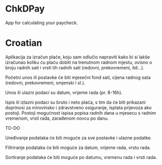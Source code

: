 # ChkDPay
App for calculating your paycheck.

# Croatian

Aplikacija za izračun plaće, koju sam odlučio napraviti kako bi si lakše izračunao koliku ću plaću dobiti na trenutnom radnom mjestu, ovisno o broju radnih sati i vrsti tih radnih sati (redovni, prekovremeni, itd...).

Početni unos ili postavke će biti mjesečni fond sati, cijena radnog sata (redovni, prekovremeni, smjenski i sl.).

Unos ili ulazni podaci su datum, vrijeme rada (pr. 8-16h).

Ispis ili izlazni podaci su bruto i neto plaća, s tim da će biti prikazani doprinosi za mirovinsko i zdravstveno osiguranje, isplata prijevoza ako postoji. Postoji mogućnost ispisa popisa radnih dana u mjesecu s radnim vremenom, vrsti rada, zarađenom novcu po danu.

TO-DO

Uređivanje podataka će biti moguće za sve postavke i ulazne podatke.

Filtriranje podataka će biti moguće za datum, vrijeme rada, vrstu rada.

Sortiranje podataka će biti moguće po datumu, vremenu rada i vrsti rada.

